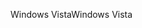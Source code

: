 <span data-ttu-id="cd014-101">Windows Vista</span><span class="sxs-lookup"><span data-stu-id="cd014-101">Windows Vista</span></span>